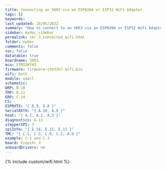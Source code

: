 ```yaml
---
title: Connecting an SKR3 via an ESP8266 or ESP32 WiFi Adapter
tags: []
keywords: 
last_updated: 18/05/2022
summary: "How to connect to an SKR3 via an ESP8266 or ESP32 WiFi Adapter"
sidebar: mydoc_sidebar
permalink: skr_3_connected_wifi.html
folder: mydoc
comments: false
toc: false
datatable: true
boardname: SKR3
mcu: STM32H743
firmware: firmware-stm32h7-wifi.bin
wifi: both
module: small
schematic: 
DRP: B.10
TRP: B.11
ERP: C.14
CS: 
ESPRXTX: "{ D.9, D.8 }"
SerialRXTX: "{ A.10, A.9 }"
heat: "{ A.1, A.2, A.3 }"
diagnostics: A.13
stepperSPI: 3
spiInfo: "{ E.14, E.15, E.13 }"
TMC: "{ C.1, C.3, C.0, C.2, A.0 }"
example: C.1 and C.3
board: biquskr_3
onboardDrivers: no
---
```


{% include custom/wifi.html %}